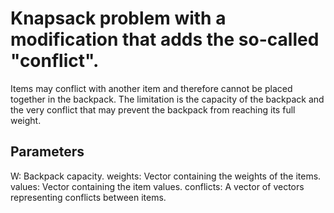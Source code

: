 # Knapsack problem with a modification that adds the so-called "conflict".
Items may conflict with another item and therefore cannot be placed together in the backpack. The limitation is the capacity of the backpack and the very conflict that may prevent the backpack from reaching its full weight.
## Parameters
W: Backpack capacity.
weights: Vector containing the weights of the items.
values: Vector containing the item values.
conflicts: A vector of vectors representing conflicts between items.
